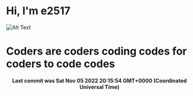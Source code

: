 # Hi, I'm e2517

![Alt Text](https://github.com/E2517/e2517/blob/master/images/background.gif)

# Coders are coders coding codes for coders to code codes

<h4 align="center">Last commit was Sat Nov 05 2022 20:15:54 GMT+0000 (Coordinated Universal Time)</h4>
